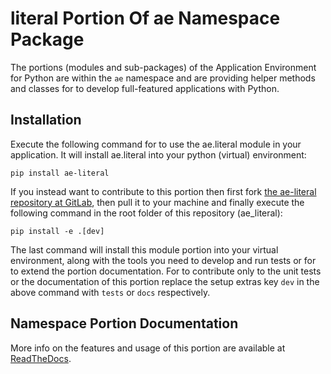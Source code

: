 <!--
  THIS FILE IS EXCLUSIVELY MAINTAINED IN THE AE ROOT PACKAGE. ANY CHANGES SHOULD BE DONE THERE.
  All changes will be deployed automatically to all the portions of this namespace package.
-->
# literal Portion Of ae Namespace Package

The portions (modules and sub-packages) of the Application Environment for Python are within
the `ae` namespace and are providing helper methods and classes for to develop
full-featured applications with Python.


## Installation

Execute the following command for to use the ae.literal module in your
application. It will install ae.literal into your python (virtual) environment:
 
```shell script
pip install ae-literal
```

If you instead want to contribute to this portion then first fork
[the ae-literal repository at GitLab](https://gitlab.com/ae-group/ae_literal "ae.literal code repository"),
then pull it to your machine and finally execute the following command in the root folder
of this repository (ae_literal):

```shell script
pip install -e .[dev]
```

The last command will install this module portion into your virtual environment, along with
the tools you need to develop and run tests or for to extend the portion documentation.
For to contribute only to the unit tests or the documentation of this portion replace
the setup extras key `dev` in the above command with `tests` or `docs` respectively.


## Namespace Portion Documentation

More info on the features and usage of this portion are available at
[ReadTheDocs](https://ae.readthedocs.io/en/latest/_autosummary/ae.literal.html#module-ae.literal
"ae_literal documentation").

<!-- Common files version 0.0.21 deployed (with 0.0.21)
     to the ae_literal module version 0.0.10.
-->